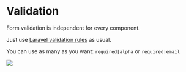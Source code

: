 # Validation

Form validation is independent for every component.

Just use [Laravel validation rules](https://laravel.com/docs/5.1/validation#available-validation-rules) as usual.

You can use as many as you want: ```required|alpha``` or ```required|email```

<img src="https://raw.githubusercontent.com/skydiver/october-plugin-forms/DOCS/docs/images/4.VALIDATION.A.png">